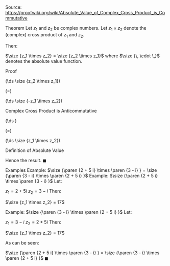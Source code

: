# 

Source: https://proofwiki.org/wiki/Absolute_Value_of_Complex_Cross_Product_is_Commutative



Theorem
Let $z_1$ and $z_2$ be complex numbers.
Let $z_1 \times z_2$ denote the (complex) cross product of $z_1$ and $z_2$.

Then:

$\size {z_1 \times z_2} = \size {z_2 \times z_1}$
where $\size {\, \cdot \,}$ denotes the absolute value function.


Proof













\(\ds \size {z_2 \times z_1}\)

\(=\)







\(\ds \size {-z_1 \times z_2}\)





Complex Cross Product is Anticommutative














\(\ds \)

\(=\)







\(\ds \size {z_1 \times z_2}\)





Definition of Absolute Value



Hence the result.
$\blacksquare$


Examples
Example: $\size {\paren {2 + 5 i} \times \paren {3 - i} } = \size {\paren {3 - i} \times \paren {2 + 5 i} }$
Example: $\size {\paren {2 + 5 i} \times \paren {3 - i} }$
Let:

$z_1 = 2 + 5 i$
$z_2 = 3 - i$
Then:

$\size {z_1 \times z_2} = 17$


Example: $\size {\paren {3 - i} \times \paren {2 + 5 i} }$
Let:

$z_1 = 3 - i$
$z_2 = 2 + 5 i$
Then:

$\size {z_1 \times z_2} = 17$

As can be seen:

$\size {\paren {2 + 5 i} \times \paren {3 - i} } = \size {\paren {3 - i} \times \paren {2 + 5 i} }$
$\blacksquare$





